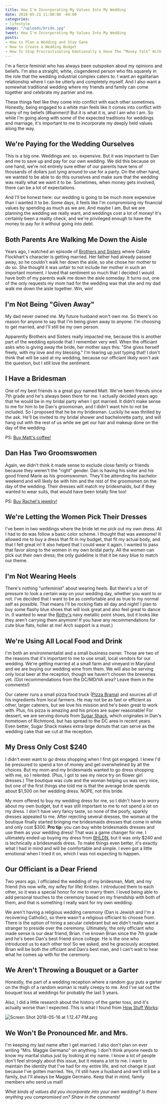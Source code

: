 ```yaml
---
title: How I'm Incorporating My Values Into My Wedding
date: 2018-05-21 11:00:00 -04:00
categories:
- lifestyle
image: "/uploads/bride.jpg"
tweet: How I'm Incorporating My Values Into My Wedding
posts:
- How to Plan a Wedding and Stay Sane
- How to Create a Wedding Budget
- How To Stop Procrastinating Emotionally & Have The “Money Talk” With Your S.O.
---
```


I'm a fierce feminist who has always been outspoken about my opinions and beliefs. I'm also a straight, white, cisgendered person who fits squarely in the role that the wedding industrial complex caters to. I want an egalitarian relationship where I can be utterly and completely myself. And I also want a somewhat traditional wedding where my friends and family can come together and celebrate my partner and me.

These things feel like they come into conflict with each other sometimes. Honestly, being engaged to a white man feels like it comes into conflict with many of my beliefs (#banmen)! But it is what it is, and I am who I am. So while I'm going along with some of the expected traditions for weddings and marriage, it's important to me to incorporate my deeply held values along the way.

## We're Paying for the Wedding Ourselves

This is a big one. Weddings are. so. expensive. But it was important to Dan and me to save up and pay for our own wedding. We did this because on one hand, we're not entirely sure either of our parents have tens of thousands of dollars just lying around to use for a party. On the other hand, we wanted to be able to do this ourselves and make sure that the wedding was really what we want it to be. Sometimes, when money gets involved, there can be a lot of expectations.

And I'll be honest here: our wedding is going to be much more expensive than I wanted it to be. Some days, it feels like I'm compromising my financial values by spending as much as we are. And maybe I am. But we are planning the wedding we really want, and weddings cost a lot of money! It's certainly been a reality check, and we're privileged enough to have the money to pay for it without going into debt.

## Both Parents Are Walking Me Down the Aisle

Years ago, I watched an episode of [Brothers and Sisters](https://www.imdb.com/title/tt0758737/) where Calista Flockhart's character is getting married. Her father had already passed away, so he couldn't walk her down the aisle, so she chose her mother to do so. She thought it was unfair to not include her mother in such an important moment. I loved that sentiment so much that I decided I would have both of my parents walk me down the aisle someday. It turns out, one of the only requests my mom had for the wedding was that she and my dad walk me down the aisle together. Win, win!

## I'm Not Being "Given Away"

My dad never owned me. My future husband won't own me. So there's no reason for anyone to say that I'm being given away to anyone. I'm choosing to get married, and I'll still be my own person.

Apparently Brothers and Sisters really impacted me, because this is another part of the wedding episode that I remember very well. When the officiant asks who is giving away the bride, her mother says this: "She gives herself freely, with my love and my blessing." I'm tearing up just typing that! I don't think that will be said at my wedding, because our officiant likely won't ask the question, but I still love the sentiment. 

## I Have a Bridesman

One of my best friends is a great guy named Matt. We've been friends since 7th grade and he's always been there for me. I actually decided years ago that he would be in my bridal party when I got married. It didn't make sense to me for him to be Dan's groomsman, and I didn't want him to not be included. So I proposed that he be my bridesman. Luckily he was thrilled by the ask. He'll be invited to my bridal shower and bachelorette party, and will hang out with the rest of us while we get our hair and makeup done on the day of the wedding.

PS: [Buy Matt's coffee!](http://simpleroastcoffee.com/)

## Dan Has Two Groomswomen

Again, we didn't think it made sense to exclude close family or friends because they weren't the "right" gender. Dan is having his sister and his good friend Marie as his groomswomen. They'll be attending his bachelor weekend and will likely be with him and the rest of the groomsmen on the day of the wedding. Their dresses will match my bridesmaids, but if they wanted to wear suits, that would have been totally fine too!

PS: [Buy Rachel's jewelry!](https://ancienttruthinvestigators.com/)

## We're Letting the Women Pick Their Dresses

I've been in two weddings where the bride let me pick out my own dress. All I had to do was follow a basic color scheme. I thought that was awesome! It allowed me to buy a dress that fit in my budget, that fit my actual body, and that I felt great in! It also helped that I could wear it again. I wanted to pass that favor along to the women in my own bridal party. All the women can pick out their own dress; the only guideline is that it be navy blue to match our theme. 

## I'm Not Wearing Heels

There's nothing "unfeminist" about wearing heels. But there's a lot of pressure to look a certain way on your wedding day, whether you want to or not. I've decided that I want to be as comfortable and as true to my normal self as possible. That means I'll be rocking flats all day and night! I plan to buy some flashy blue shoes that will look great and also feel great to dance in. (I wanted to wear the [Rothy's](https://rothys.com/) navy metallic point shoes, but it looks like they aren't carrying them anymore! If you have any recommendations for cute blue flats, holler at me! Arch support is a must.)

## We're Using All Local Food and Drink

I'm both an environmentalist and a small business owner. Those are two of the reasons that it's important to me to use small, local vendors for our wedding. We're getting married at a small farm and vineyard in Maryland and we are buying our wedding wine from them. We will also be serving only local beer at the reception, though we haven't chosen the breweries yet. (Got recommendations from the DC/MD/VA area? Leave them in the comments!)

Our caterer runs a small pizza food truck ([Pizza Brama](http://www.pizzabrama.com/)) and sources all of his ingredients from local farmers. He may not be as fast or efficient as other, larger caterers, but we love his mission and he's been great to work with. Plus, his pizza is amazing and his prices are super reasonable! For dessert, we are serving donuts from [Sugar Shack](http://www.sugarshackdonuts.com/), which originates in Dan's hometown of Richmond, but has spread to the DC area in recent years. Even better, Sugar Shack makes extra large donuts that can serve as the wedding cake that we cut at the reception.

## My Dress Only Cost $240

I didn't even want to go dress shopping when I first got engaged. I knew I'd be pressured to spend a ton of money and get overwhelmed by all the choices. But my mom and my bridesmaids wanted to go dress shopping with me, so I relented. (Plus, I got to see my niece try on flower girl dresses.) The boutique was cute and the woman helping us was very nice, but one of the first things she told me is that the average bride spends about $1,500 on her wedding dress. NOPE, not this bride.

My mom offered to buy my wedding dress for me, so I didn't have to worry about my own budget, but it was still important to me to not spend a lot on my dress. I don't have very fancy taste, so none of the poofy, sparkly dresses appealed to me. After rejecting several dresses, the woman at the boutique finally started bringing me bridesmaids dresses that come in white and only cost $300. **Pro tip:** you can buy white bridesmaids dresses and use them as your wedding dress! That was a game changer for me. I ultimately ended up buying my dress from [BHLDN](https://www.bhldn.com/), but it was only $240 and is technically a bridesmaids dress. To make things even better, it's exactly what I had in mind and will be comfortable and simple. I even got a little emotional when I tried it on, which I was not expecting to happen.

## Our Officiant is a Dear Friend

Two years ago, I officiated the wedding of my bridesman, Matt, and my friend (his now wife, my wifey for life) Kristen. I introduced them to each other, so it was a special honor for me to marry them. I loved being able to add personal touches to the ceremony based on my friendship with both of them, and that is something I really want for my own wedding.

We aren't having a religious wedding ceremony (Dan is Jewish and I'm a recovering Catholic), so there wasn't a religious officiant to choose from. There is the option of hiring a secular celebrant but we didn't really want a stranger to preside over the ceremony. Ultimately, the only officiant who made sense is our dear friend, Brian. I've known Brian since the 7th grade and he's been Dan's best friend since college. He is the one who introduced us to each other too! So we asked, and he graciously accepted. Brian will be both the officiant and Dan's best man, and I can't wait to hear what he comes up with for the ceremony.

## We Aren't Throwing a Bouquet or a Garter

Honestly, the part of a wedding reception where a random guy puts a garter on the thigh of a random woman is really creepy to me. And I've sat out the bouquet toss at weddings for probably the last 5 years.

Also, I did a little research about the history of the garter toss, and it's actually worse than I expected. This is what I found from [How Stuff Works](https://people.howstuffworks.com/culture-traditions/cultural-traditions/history-of-the-wedding-garter-tradition.htm):

![Screen Shot 2018-05-16 at 1.12.47 PM.png](/uploads/Screen%20Shot%202018-05-16%20at%201.12.47%20PM.png)

## We Won't Be Pronounced Mr. and Mrs.

I'm keeping my last name after I get married. I also don't plan on ever writing "Mrs. Maggie Germano" on anything. I don't think anyone needs to know my marital status just by looking at my name. I know a lot of people don't feel strongly about this issue, but it means a lot to me. I want to maintain the identity that I've had for my entire life, and not change it just because I've gotten married. Yes, I'll still have a husband and we'll still be a family, but I'll always be Maggie Germano. Keep that in mind, family members who send us mail!

*What kinds of values did you incorporate into your own wedding? Is there anything you compromised on? Share in the comments!*